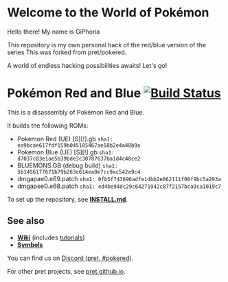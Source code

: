 # Welcome to the World of Pokémon
Hello there!
My name is GiPhoria

This repository is my own personal hack of the red/blue version of the series
This was forked from pret/pokered.

A world of endless hacking possibilities awaits! Let's go!


# Pokémon Red and Blue [![Build Status][ci-badge]][ci]

This is a disassembly of Pokémon Red and Blue.

It builds the following ROMs:

- Pokemon Red (UE) [S][!].gb `sha1: ea9bcae617fdf159b045185467ae58b2e4a48b9a`
- Pokemon Blue (UE) [S][!].gb `sha1: d7037c83e1ae5b39bde3c30787637ba1d4c48ce2`
- BLUEMONS.GB (debug build) `sha1: 5b1456177671b79b263c614ea0e7cc9ac542e9c4`
- dmgapae0.e69.patch `sha1: 0fb5f743696adfe1dbb2e062111f08f9bc5a293a`
- dmgapee0.e68.patch `sha1: ed4be94dc29c64271942c87f2157bca9ca1019c7`

To set up the repository, see [**INSTALL.md**](INSTALL.md).


## See also

- [**Wiki**][wiki] (includes [tutorials][tutorials])
- [**Symbols**][symbols]

You can find us on [Discord (pret, #pokered)](https://discord.gg/d5dubZ3).

For other pret projects, see [pret.github.io](https://pret.github.io/).

[wiki]: https://github.com/pret/pokered/wiki
[tutorials]: https://github.com/pret/pokered/wiki/Tutorials
[symbols]: https://github.com/pret/pokered/tree/symbols
[ci]: https://github.com/pret/pokered/actions
[ci-badge]: https://github.com/pret/pokered/actions/workflows/main.yml/badge.svg
